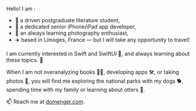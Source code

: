 Hello! I am :
 - 📖 a driven postgraduate literature student,
 - 📱 a dedicated senior iPhone/iPad app developer,
 - 📸 an always learning photography enthusiast,
 - ✈️ based in Limoges, France — but I will take any opportunity to travel!

I am currently interested in Swift and SwiftUI 👀, and always learning about these topics. 🌱

When I am not overanalyzing books 🧠🔥, developing apps 🛠, or taking photos 🌆, you will find me exploring the national parks with my dogs 🐕, spending time with my family or learning about otters 🦦.

📫 Reach me at [domenger.com](https://www.domenger.com).

<!---
antoinedomenger/antoinedomenger is a ✨ special ✨ repository because its `README.md` (this file) appears on your GitHub profile.
You can click the Preview link to take a look at your changes.
--->
